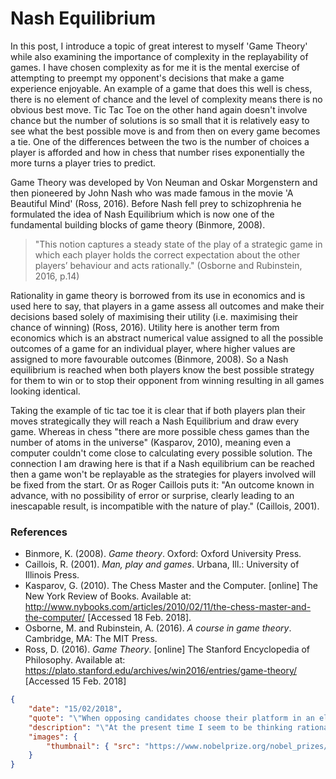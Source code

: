 # Nash Equilibrium

In this post, I introduce a topic of great interest to myself 'Game Theory' while also examining the importance of complexity in the replayability of games. I have chosen complexity as for me it is the mental exercise of attempting to preempt my opponent's decisions that make a game experience enjoyable. An example of a game that does this well is chess, there is no element of chance and the level of complexity means there is no obvious best move. Tic Tac Toe on the other hand again doesn't involve chance but the number of solutions is so small that it is relatively easy to see what the best possible move is and from then on every game becomes a tie. One of the differences between the two is the number of choices a player is afforded and how in chess that number rises exponentially the more turns a player tries to predict.

Game Theory was developed by Von Neuman and Oskar Morgenstern and then pioneered by John Nash who was made famous in the movie 'A Beautiful Mind' (Ross, 2016). Before Nash fell prey to schizophrenia he formulated the idea of Nash Equilibrium which is now one of the fundamental building blocks of game theory (Binmore, 2008).

> "This notion captures a steady state of the play of a strategic game in which each player holds the correct expectation about the other players’ behaviour and acts rationally." (Osborne and Rubinstein, 2016, p.14)

Rationality in game theory is borrowed from its use in economics and is used here to say, that players in a game assess all outcomes and make their decisions based solely of maximising their utility (i.e. maximising their chance of winning) (Ross, 2016). Utility here is another term from economics which is an abstract numerical value assigned to all the possible outcomes of a game for an individual player, where higher values are assigned to more favourable outcomes (Binmore, 2008). So a Nash equilibrium is reached when both players know the best possible strategy for them to win or to stop their opponent from winning resulting in all games looking identical.

Taking the example of tic tac toe it is clear that if both players plan their moves strategically they will reach a Nash Equilibrium and draw every game. Whereas in chess "there are more possible chess games than the number of atoms in the universe" (Kasparov, 2010), meaning even a computer couldn't come close to calculating every possible solution. The connection I am drawing here is that if a Nash equilibrium can be reached then a game won't be replayable as the strategies for players involved will be fixed from the start. Or as Roger Caillois puts it: "An outcome known in advance, with no possibility of error or surprise, clearly leading to an inescapable result, is incompatible with the nature of play." (Caillois, 2001).

### References

- Binmore, K. (2008). *Game theory*. Oxford: Oxford University Press.
- Caillois, R. (2001). *Man, play and games*. Urbana, Ill.: University of Illinois Press.
- Kasparov, G. (2010). The Chess Master and the Computer. [online] The New York Review of Books. Available at: http://www.nybooks.com/articles/2010/02/11/the-chess-master-and-the-computer/ [Accessed 18 Feb. 2018].
- Osborne, M. and Rubinstein, A. (2016). *A course in game theory*. Cambridge, MA: The MIT Press.
- Ross, D. (2016). *Game Theory*. [online] The Stanford Encyclopedia of Philosophy. Available at: https://plato.stanford.edu/archives/win2016/entries/game-theory/ [Accessed 15 Feb. 2018]

```json
{
    "date": "15/02/2018",
    "quote": "\"When opposing candidates choose their platform in an election, they are playing a political game. The owner of a grocery store deciding today’s price for corn flakes is playing an economic game. In brief, a game is being played whenever human beings interact.\" Ken Binmore",
    "description": "\"At the present time I seem to be thinking rationally again in the style that is characteristic of scientists. However this is not entirely a matter of joy as if someone returned from physical disability to good physical health. One aspect of this is that rationality of thought imposes a limit on a person's concept of his relation to the cosmos.\" John Nash",
    "images": {
        "thumbnail": { "src": "https://www.nobelprize.org/nobel_prizes/economic-sciences/laureates/1994/nash_postcard.jpg" }
    }
}
```

